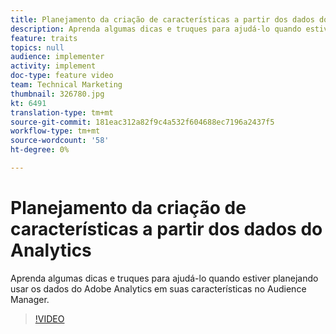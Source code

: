 ```yaml
---
title: Planejamento da criação de características a partir dos dados do Analytics
description: Aprenda algumas dicas e truques para ajudá-lo quando estiver planejando usar os dados do Adobe Analytics em suas características no Audience Manager.
feature: traits
topics: null
audience: implementer
activity: implement
doc-type: feature video
team: Technical Marketing
thumbnail: 326780.jpg
kt: 6491
translation-type: tm+mt
source-git-commit: 181eac312a82f9c4a532f604688ec7196a2437f5
workflow-type: tm+mt
source-wordcount: '58'
ht-degree: 0%

---
```



# Planejamento da criação de características a partir dos dados do Analytics

Aprenda algumas dicas e truques para ajudá-lo quando estiver planejando usar os dados do Adobe Analytics em suas características no Audience Manager.

>[!VIDEO](https://video.tv.adobe.com/v/326780/?quality=12&learn=on)

